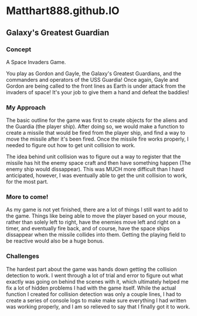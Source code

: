 # Matthart888.github.IO


## Galaxy's Greatest Guardian

### Concept

A Space Invaders Game. 

You play as Gordon and Gayle, the Galaxy's Greatest Guardians, and the commanders and operators of the USS Guardia! Once again, Gayle and Gordon are being called to the front lines as Earth is under attack from the invaders of space! It's your job to give them a hand and defeat the baddies!

### My Approach

The basic outline for the game was first to create objects for the aliens and the Guardia (the player ship). After doing so, we would make a function to create a missile that would be fired from the player ship, and find a way to move the missile after it's been fired. Once the missile fire works properly, I needed to figure out how to get unit collision to work. 

The idea behind unit collision was to figure out a way to register that the missile has hit the enemy space craft and then have something happen (The enemy ship would dissappear). This was MUCH more difficult than I havd anticipated, however, I was eventually able to get the unit collision to work, for the most part.

### More to come!

As my game is not yet finished, there are a lot of things I still want to add to the game. Things like being able to move the player based on your mouse, rather than solely left to right, have the enemies move left and right on a timer, and eventually fire back, and of course, have the space ships dissappear when the missile collides into them. Getting the playing field to be reactive would also be a huge bonus.

### Challenges

The hardest part about the game was hands down getting the collision detection to work. I went through a lot of trial and error to figure out what exactly was going on behind the scenes with it, which ultimately helped me fix a lot of hidden problems I had with the game itself. While the actual function I created for collision detection was only a couple lines, I had to create a series of console logs to make make sure everything I had written was working properly, and I am so relieved to say that I finally got it to work.
